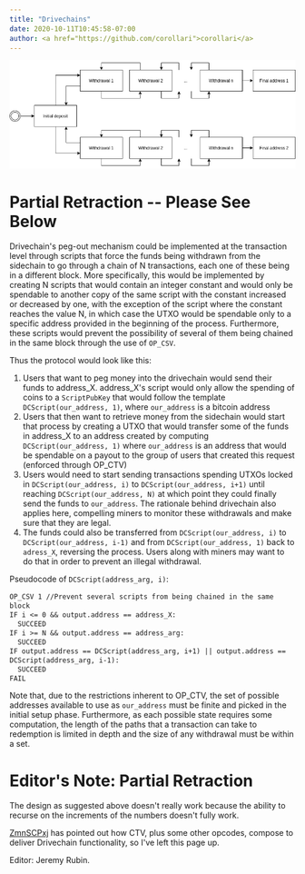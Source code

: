 ```yaml
---
title: "Drivechains"
date: 2020-10-11T10:45:58-07:00
author: <a href="https://github.com/corollari">corollari</a>
---
```

![](/images/uses/drivechains.png)

# Partial Retraction -- Please See Below

Drivechain's peg-out mechanism could be implemented at the transaction level through scripts that force the funds being withdrawn from the sidechain to go through a chain of N transactions, each one of these being in a different block. More specifically, this would be implemented by creating N scripts that would contain an integer constant and would only be spendable to another copy of the same script with the constant increased or decreased by one, with the exception of the script where the constant reaches the value N, in which case the UTXO would be spendable only to a specific address provided in the beginning of the process. Furthermore, these scripts would prevent the possibility of several of them being chained in the same block through the use of `OP_CSV`.

Thus the protocol would look like this:
1. Users that want to peg money into the drivechain would send their funds to address_X. address_X's script would only allow the spending of coins to a `ScriptPubKey` that would follow the template `DCScript(our_address, 1)`, where `our_address` is a bitcoin address
2. Users that then want to retrieve money from the sidechain would start that process by creating a UTXO that would transfer some of the funds in address_X to an address created by computing `DCScript(our_address, 1)` where `our_address` is an address that would be spendable on a payout to the group of users that created this request (enforced through OP_CTV)
3. Users would need to start sending transactions spending UTXOs locked in `DCScript(our_address, i)` to `DCScript(our_address, i+1)` until reaching `DCScript(our_address, N)` at which point they could finally send the funds to `our_address`. The rationale behind drivechain also applies here, compelling miners to monitor these withdrawals and make sure that they are legal.
4. The funds could also be transferred from `DCScript(our_address, i)` to `DCScript(our_address, i-1)` and from `DCScript(our_address, 1)` back to `adress_X`, reversing the process. Users along with miners may want to do that in order to prevent an illegal withdrawal.

Pseudocode of `DCScript(address_arg, i)`:
```
OP_CSV 1 //Prevent several scripts from being chained in the same block
IF i <= 0 && output.address == address_X:
  SUCCEED
IF i >= N && output.address == address_arg:
  SUCCEED
IF output.address == DCScript(address_arg, i+1) || output.address == DCScript(address_arg, i-1):
  SUCCEED
FAIL
```

Note that, due to the restrictions inherent to OP_CTV, the set of possible addresses available to use as `our_address` must be finite and picked in the initial setup phase. Furthermore, as each possible state requires some computation, the length of the paths that a transaction can take to redemption is limited in depth and the size of any withdrawal must be within a set.


# Editor's Note: Partial Retraction

The design as suggested above doesn't really work because the ability to recurse on the increments of the numbers doesn't fully work.

[ZmnSCPxj](https://lists.linuxfoundation.org/pipermail/bitcoin-dev/2022-February/019976.html) has pointed out how CTV, plus some other opcodes, compose to deliver Drivechain functionality, so I've left this page up.

Editor: Jeremy Rubin.
